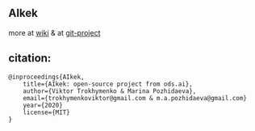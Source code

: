 AIkek
-----

more at [wiki](https://github.com/vtrokhymenko/AIkek/wiki) & at [git-project](https://github.com/vtrokhymenko/AIkek/projects)


citation:
--------
    @inproceedings{AIkek,
        title={AIkek: open-source project from ods.ai},
        author={Viktor Trokhymenko & Marina Pozhidaeva},
        email={trokhymenkoviktor@gmail.com & m.a.pozhidaeva@gmail.com}
        year={2020}
        license={MIT}
    }
